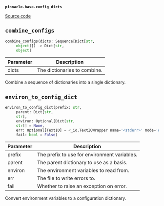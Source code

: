**`pinnacle.base.config_dicts`** 

[Source code](https://github.com/pinnacle/pinnacle/blob/main/pinnacle/base/config_dicts.py)

## `combine_configs` 

```python
combine_configs(dicts: Sequence[Dict[str,
     object]]) -> Dict[str,
     object]
```
| Parameter | Description |
|-----------|-------------|
| dicts | The dictionaries to combine. |

Combine a sequence of dictionaries into a single dictionary.

## `environ_to_config_dict` 

```python
environ_to_config_dict(prefix: str,
     parent: Dict[str,
     str],
     environ: Optional[Dict[str,
     str]] = None,
     err: Optional[TextIO] = <_io.TextIOWrapper name='<stderr>' mode='w' encoding='utf-8'>,
     fail: bool = False)
```
| Parameter | Description |
|-----------|-------------|
| prefix | The prefix to use for environment variables. |
| parent | The parent dictionary to use as a basis. |
| environ | The environment variables to read from. |
| err | The file to write errors to. |
| fail | Whether to raise an exception on error. |

Convert environment variables to a configuration dictionary.

